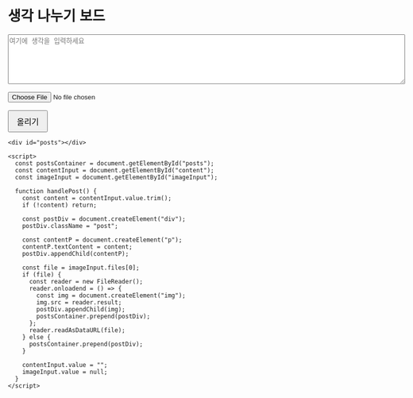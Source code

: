 <!DOCTYPE html>
<html lang="ko">
  <head>
    <meta charset="UTF-8" />
    <meta name="viewport" content="width=device-width, initial-scale=1.0" />
    <title>생각 나누기 보드</title>
    <style>
      body {
        font-family: sans-serif;
        max-width: 800px;
        margin: 2rem auto;
        padding: 1rem;
      }
      textarea {
        width: 100%;
        height: 100px;
        margin-bottom: 1rem;
      }
      input[type="file"] {
        margin-bottom: 1rem;
      }
      .post {
        border: 1px solid #ccc;
        border-radius: 10px;
        padding: 1rem;
        margin-bottom: 1rem;
      }
      .post img {
        max-width: 200px;
        display: block;
        margin-top: 1rem;
      }
      button {
        padding: 0.5rem 1rem;
        font-size: 1rem;
        cursor: pointer;
      }
    </style>
  </head>
  <body>
    <h1>생각 나누기 보드</h1>
    <textarea id="content" placeholder="여기에 생각을 입력하세요"></textarea>
    <br />
    <input type="file" id="imageInput" accept="image/*" />
    <br />
    <button onclick="handlePost()">올리기</button>

    <div id="posts"></div>

    <script>
      const postsContainer = document.getElementById("posts");
      const contentInput = document.getElementById("content");
      const imageInput = document.getElementById("imageInput");

      function handlePost() {
        const content = contentInput.value.trim();
        if (!content) return;

        const postDiv = document.createElement("div");
        postDiv.className = "post";

        const contentP = document.createElement("p");
        contentP.textContent = content;
        postDiv.appendChild(contentP);

        const file = imageInput.files[0];
        if (file) {
          const reader = new FileReader();
          reader.onloadend = () => {
            const img = document.createElement("img");
            img.src = reader.result;
            postDiv.appendChild(img);
            postsContainer.prepend(postDiv);
          };
          reader.readAsDataURL(file);
        } else {
          postsContainer.prepend(postDiv);
        }

        contentInput.value = "";
        imageInput.value = null;
      }
    </script>
  </body>
</html>
